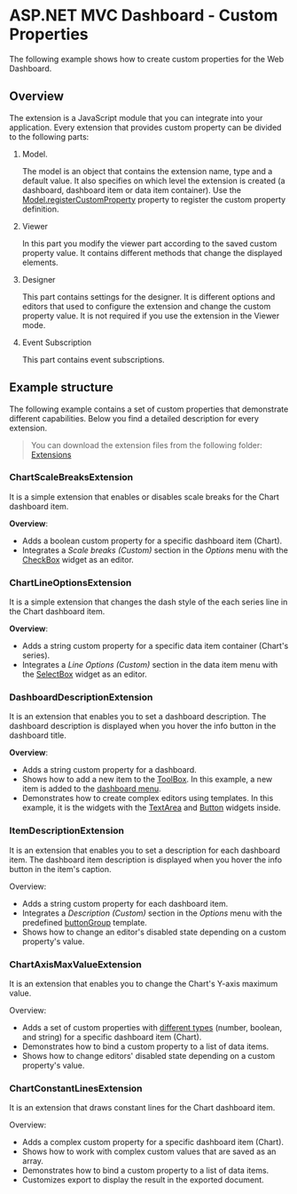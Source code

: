 ﻿# ASP.NET MVC Dashboard - Custom Properties

The following example shows how to create custom properties for the Web Dashboard.

## Overview

The extension is a JavaScript module that you can integrate into your application. Every extension that provides custom property can be divided to the following parts:

1. Model.

    The model is an object that contains the extension name, type and a default value. It also specifies on which level the extension is created (a dashboard, dashboard item or data item container). Use the [Model.registerCustomProperty](https://docs.devexpress.com/Dashboard/js-DevExpress.Dashboard.Model.registerCustomProperty-1?v=20.1) property to register the custom property definition.

2. Viewer

    In this part you modify the viewer part according to the saved custom property value. It contains different methods that change the displayed elements.

3. Designer

    This part contains settings for the designer. It is different options and editors that used to configure the extension and change the custom property value. It is not required if you use the extension in the Viewer mode.

4. Event Subscription

    This part contains event subscriptions.

## Example structure

The following example contains a set of custom properties that demonstrate different capabilities. Below you find a detailed description for every extension.

> You can download the extension files from the following folder: [Extensions](/CS/AspMvcDashboardCustomPropertiesSample/Content/Extensions)

### ChartScaleBreaksExtension

It is a simple extension that enables or disables scale breaks for the Chart dashboard item.

**Overview**:
- Adds a boolean custom property for a specific dashboard item (Chart).
- Integrates a _Scale breaks (Custom)_ section in the _Options_ menu with the [CheckBox](https://js.devexpress.com/DevExtreme/ApiReference/UI_Widgets/dxCheckBox/) widget as an editor.

### ChartLineOptionsExtension

It is a simple extension that changes the dash style of the each series line in the Chart dashboard item.

**Overview**:
- Adds a string custom property for a specific data item container (Chart's series).
- Integrates a _Line Options (Custom)_ section in the data item menu with the [SelectBox](https://js.devexpress.com/DevExtreme/ApiReference/UI_Widgets/dxSelectBox/) widget as an editor.

### DashboardDescriptionExtension

It is an extension that enables you to set a dashboard description. The dashboard description is displayed when you hover the info button in the dashboard title.

**Overview**:
- Adds a string custom property for a dashboard.
- Shows how to add a new item to the [ToolBox](https://docs.devexpress.com/Dashboard/117442/designer-and-viewer-applications/web-dashboard/ui-elements/toolbox?v=20.1). In this example, a new item is added to the [dashboard menu](https://docs.devexpress.com/Dashboard/117444/designer-and-viewer-applications/web-dashboard/ui-elements/dashboard-menu?v=20.1).
- Demonstrates how to create complex editors using templates. In this example, it is the [](https://js.devexpress.com/DevExtreme/ApiReference/UI_Widgets/dxPopup/) widgets with the [TextArea](https://js.devexpress.com/DevExtreme/ApiReference/UI_Widgets/dxTextArea/) and [Button](https://js.devexpress.com/DevExtreme/ApiReference/UI_Widgets/dxButtonGroup/) widgets inside.

### ItemDescriptionExtension

It is an extension that enables you to set a description for each dashboard item. The dashboard item description is displayed when you hover the info button in the item's caption.


Overview:
- Adds a string custom property for each dashboard item.
- Integrates a _Description (Custom)_ section in the _Options_ menu with the predefined [buttonGroup](https://docs.devexpress.com/Dashboard/js-DevExpress.Dashboard.Designer.FormItemTemplates?v=20.1#js_devexpress_dashboard_designer_formitemtemplates_buttongroup_static) template.
- Shows how to change an editor's disabled state depending on a custom property's value.

### ChartAxisMaxValueExtension

It is an extension that enables you to change the Chart's Y-axis maximum value.

Overview:
- Adds a set of custom properties with [different types](https://docs.devexpress.com/Dashboard/js-DevExpress.Dashboard.Model.CustomPropertyMetadata?v=20.1#js_devexpress_dashboard_model_custompropertymetadata_valuetype) (number, boolean, and string) for a specific dashboard item (Chart).
- Demonstrates how to bind a custom property to a list of data items.
- Shows how to change editors' disabled state depending on a custom property's value.

### ChartConstantLinesExtension

It is an extension that draws constant lines for the Chart dashboard item.

Overview:
- Adds a complex custom property for a specific dashboard item (Chart).
- Shows how to work with complex custom values that are saved as an array.
- Demonstrates how to bind a custom property to a list of data items.
- Customizes export to display the result in the exported document.
